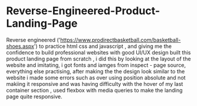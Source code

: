 # Reverse-Engineered-Product-Landing-Page


Reverse engineered ('https://www.prodirectbasketball.com/basketball-shoes.aspx') to practice html css and javascript , and giving me the confidence to build professional websites with good UI/UX design built this product landing page from scratch , i did this by looking at the layout of the website and imitating, i got fonts and iamges from inspect - page source, everything else practising, after making the the design look similar to the website i made some errors such as over using position absolute and not makiing it responsive and was having difficulty with the hover of my last container section , used flexbox with media queries to make the landing page quite responsive.
